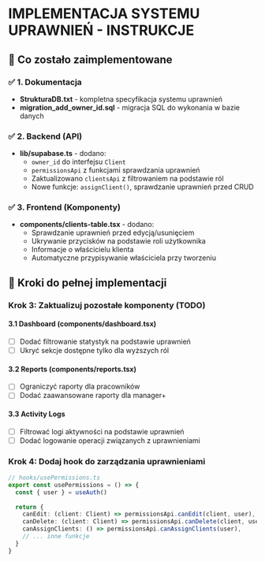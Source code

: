 # IMPLEMENTACJA SYSTEMU UPRAWNIEŃ - INSTRUKCJE

## 🎯 Co zostało zaimplementowane

### ✅ 1. Dokumentacja
- **StrukturaDB.txt** - kompletna specyfikacja systemu uprawnień
- **migration_add_owner_id.sql** - migracja SQL do wykonania w bazie danych

### ✅ 2. Backend (API)
- **lib/supabase.ts** - dodano:
  - `owner_id` do interfejsu `Client`
  - `permissionsApi` z funkcjami sprawdzania uprawnień
  - Zaktualizowano `clientsApi` z filtrowaniem na podstawie ról
  - Nowe funkcje: `assignClient()`, sprawdzanie uprawnień przed CRUD

### ✅ 3. Frontend (Komponenty)
- **components/clients-table.tsx** - dodano:
  - Sprawdzanie uprawnień przed edycją/usunięciem
  - Ukrywanie przycisków na podstawie roli użytkownika
  - Informacje o właścicielu klienta
  - Automatyczne przypisywanie właściciela przy tworzeniu

## 🚀 Kroki do pełnej implementacji

### Krok 3: Zaktualizuj pozostałe komponenty (TODO)

#### 3.1 Dashboard (components/dashboard.tsx)
- [ ] Dodać filtrowanie statystyk na podstawie uprawnień
- [ ] Ukryć sekcje dostępne tylko dla wyższych ról

#### 3.2 Reports (components/reports.tsx)  
- [ ] Ograniczyć raporty dla pracowników
- [ ] Dodać zaawansowane raporty dla manager+

#### 3.3 Activity Logs
- [ ] Filtrować logi aktywności na podstawie uprawnień
- [ ] Dodać logowanie operacji związanych z uprawnieniami

### Krok 4: Dodaj hook do zarządzania uprawnieniami
```typescript
// hooks/usePermissions.ts
export const usePermissions = () => {
  const { user } = useAuth()
  
  return {
    canEdit: (client: Client) => permissionsApi.canEdit(client, user),
    canDelete: (client: Client) => permissionsApi.canDelete(client, user),
    canAssignClients: () => permissionsApi.canAssignClients(user),
    // ... inne funkcje
  }
}
```